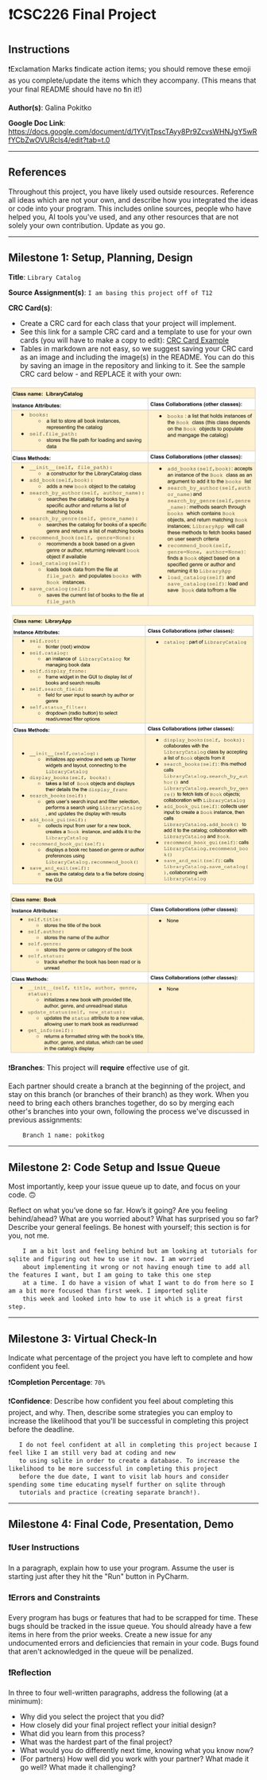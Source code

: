 # ❗CSC226 Final Project

## Instructions

❗️Exclamation Marks ❗️indicate action items; you should remove these emoji as you complete/update the items which 
  they accompany. (This means that your final README should have no ❗️in it!)

**Author(s)**: Galina Pokitko

**Google Doc Link**: https://docs.google.com/document/d/1YVjtTpscTAyy8Pr9ZcvsWHNJgY5wRfYCbZwOVURcls4/edit?tab=t.0

---

## References 
Throughout this project, you have likely used outside resources. Reference all ideas which are not your own, 
and describe how you integrated the ideas or code into your program. This includes online sources, people who have 
helped you, AI tools you've used, and any other resources that are not solely your own contribution. Update as you go.

---

## Milestone 1: Setup, Planning, Design

️**Title**: `Library Catalog`

️**Source Assignment(s)**: `I am basing this project off of T12`

️**CRC Card(s)**:
  - Create a CRC card for each class that your project will implement.
  - See this link for a sample CRC card and a template to use for your own cards (you will have to make a copy to edit):
    [CRC Card Example](https://docs.google.com/document/d/1JE_3Qmytk_JGztRqkPXWACJwciPH61VCx3idIlBCVFY/edit?usp=sharing)
  - Tables in markdown are not easy, so we suggest saving your CRC card as an image and including the image(s) in the 
    README. You can do this by saving an image in the repository and linking to it. See the sample CRC card below - 
    and REPLACE it with your own:
  
![Don't leave me in your README!](LibraryCatalog_CRC_Card-c.png "LibraryCatalog")
![Don't leave me in your README!](LibraryApp_CRC_Card-a.png "LibraryApp")
![Don't leave me in your README!](Book_CRC_Card-b.png "Book")



❗️**Branches**: This project will **require** effective use of git. 

Each partner should create a branch at the beginning of the project, and stay on this branch (or branches of their 
branch) as they work. When you need to bring each others branches together, do so by merging each other's branches 
into your own, following the process we've discussed in previous assignments: 

```
    Branch 1 name: pokitkog
```
---

## Milestone 2: Code Setup and Issue Queue

Most importantly, keep your issue queue up to date, and focus on your code. 🙃

Reflect on what you’ve done so far. How’s it going? Are you feeling behind/ahead? What are you worried about? 
What has surprised you so far? Describe your general feelings. Be honest with yourself; this section is for you, not me.

```
    I am a bit lost and feeling behind but am looking at tutorials for sqlite and figuring out how to use it now. I am worried
    about implementing it wrong or not having enough time to add all the features I want, but I am going to take this one step
    at a time. I do have a vision of what I want to do from here so I am a bit more focused than first week. I imported sqlite
    this week and looked into how to use it which is a great first step.
```

---

## Milestone 3: Virtual Check-In

Indicate what percentage of the project you have left to complete and how confident you feel. 

❗️**Completion Percentage**: `70%`

❗️**Confidence**: Describe how confident you feel about completing this project, and why. Then, describe some 
  strategies you can employ to increase the likelihood that you'll be successful in completing this project 
  before the deadline.

```
   I do not feel confident at all in completing this project because I feel like I am still very bad at coding and new
   to using sqlite in order to create a database. To increase the likelihood to be more successful in completing this project
   before the due date, I want to visit lab hours and consider spending some time educating myself further on sqlite through
   tutorials and practice (creating separate branch!).
```

---

## Milestone 4: Final Code, Presentation, Demo

### ❗User Instructions
In a paragraph, explain how to use your program. Assume the user is starting just after they hit the "Run" button 
in PyCharm. 

### ❗Errors and Constraints
Every program has bugs or features that had to be scrapped for time. These bugs should be tracked in the issue queue. 
You should already have a few items in here from the prior weeks. Create a new issue for any undocumented errors and 
deficiencies that remain in your code. Bugs found that aren't acknowledged in the queue will be penalized.

### ❗Reflection
In three to four well-written paragraphs, address the following (at a minimum):
- Why did you select the project that you did?
- How closely did your final project reflect your initial design?
- What did you learn from this process?
- What was the hardest part of the final project?
- What would you do differently next time, knowing what you know now?
- (For partners) How well did you work with your partner? What made it go well? What made it challenging?